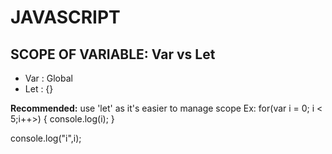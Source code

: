 # JAVASCRIPT
## SCOPE OF VARIABLE: Var vs Let

- Var : Global
- Let : {} 

**Recommended:** use 'let' as it's easier to manage scope
Ex:
 for(var i = 0; i < 5;i++>) {
    console.log(i);
 }

 console.log("i",i);

